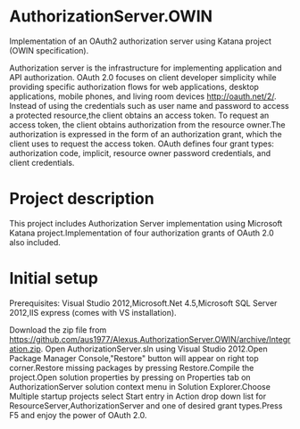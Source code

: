AuthorizationServer.OWIN
===============================

Implementation of an OAuth2 authorization server using Katana project (OWIN specification).

Authorization server is the infrastructure for implementing application and API authorization.
OAuth 2.0 focuses on client developer simplicity while providing specific authorization flows for web
applications, desktop applications, mobile phones, and living room devices http://oauth.net/2/.
Instead of using the credentials such as user name and password to access a protected resource,the client obtains an access token.
To request an access token, the client obtains authorization from the resource owner.The authorization is expressed in the form of an
authorization grant, which the client uses to request the access
token.  OAuth defines four grant types: authorization code, implicit,
resource owner password credentials, and client credentials.

Project description
===================
This project includes Authorization Server implementation using Microsoft Katana project.Implementation of four authorization grants of OAuth 2.0 also included.


Initial setup
=============
Prerequisites:
Visual Studio 2012,Microsoft.Net 4.5,Microsoft SQL Server 2012,IIS express (comes with VS installation).

Download the zip file from https://github.com/aus1977/Alexus.AuthorizationServer.OWIN/archive/Integration.zip.
Open AuthorizationServer.sln using Visual Studio 2012.Open Package Manager Console,"Restore" button will appear on right top corner.Restore missing packages by pressing Restore.Compile the project.Open solution properties 
by pressing on Properties tab on AuthorizationServer solution context menu in Solution Explorer.Choose Multiple startup projects
select Start entry in Action drop down list for ResourceServer,AuthorizationServer and one of desired grant types.Press F5 and enjoy the power of OAuth 2.0.
